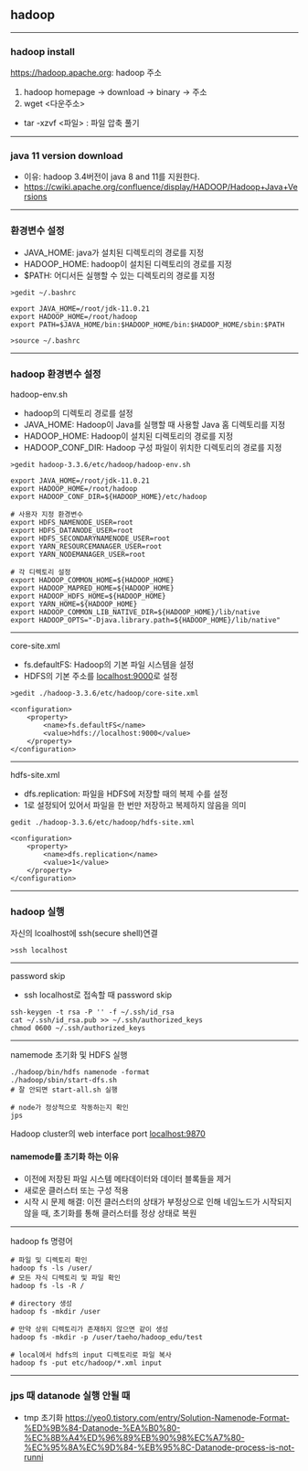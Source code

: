 ## hadoop

---
### hadoop install

<https://hadoop.apache.org>: hadoop 주소

1. hadoop homepage -> download -> binary -> 주소
2. wget <다운주소>
- tar -xzvf <파일> : 파일 압축 풀기

---
### java 11 version download
- 이유: hadoop 3.4버전이 java 8 and 11를 지원한다.
- <https://cwiki.apache.org/confluence/display/HADOOP/Hadoop+Java+Versions> 

---
### 환경변수 설정
- JAVA_HOME: java가 설치된 디렉토리의 경로를 지정
- HADOOP_HOME: hadoop이 설치된 디렉토리의 경로를 지정
- $PATH: 어디서든 실행할 수 있는 디렉토리의 경로를 지정

```
>gedit ~/.bashrc
```
```
export JAVA_HOME=/root/jdk-11.0.21
export HADOOP_HOME=/root/hadoop
export PATH=$JAVA_HOME/bin:$HADOOP_HOME/bin:$HADOOP_HOME/sbin:$PATH
```
```
>source ~/.bashrc
```


---
### hadoop 환경변수 설정

hadoop-env.sh
- hadoop의 디렉토리 경로를 설정
- JAVA_HOME: Hadoop이 Java를 실행할 때 사용할 Java 홈 디렉토리를 지정
- HADOOP_HOME: Hadoop이 설치된 디렉토리의 경로를 지정
- HADOOP_CONF_DIR: Hadoop 구성 파일이 위치한 디렉토리의 경로를 지정
```
>gedit hadoop-3.3.6/etc/hadoop/hadoop-env.sh
```
```
export JAVA_HOME=/root/jdk-11.0.21
export HADOOP_HOME=/root/hadoop
export HADOOP_CONF_DIR=${HADOOP_HOME}/etc/hadoop

# 사용자 지정 환경변수
export HDFS_NAMENODE_USER=root
export HDFS_DATANODE_USER=root
export HDFS_SECONDARYNAMENODE_USER=root
export YARN_RESOURCEMANAGER_USER=root
export YARN_NODEMANAGER_USER=root

# 각 디렉토리 설정
export HADOOP_COMMON_HOME=${HADOOP_HOME}
export HADOOP_MAPRED_HOME=${HADOOP_HOME}
export HADOOP_HDFS_HOME=${HADOOP_HOME}
export YARN_HOME=${HADOOP_HOME}
export HADOOP_COMMON_LIB_NATIVE_DIR=${HADOOP_HOME}/lib/native
export HADOOP_OPTS="-Djava.library.path=${HADOOP_HOME}/lib/native"
```

---
core-site.xml
- fs.defaultFS: Hadoop의 기본 파일 시스템을 설정
- HDFS의 기본 주소를 <localhost:9000>로 설정
```
>gedit ./hadoop-3.3.6/etc/hadoop/core-site.xml
```
```
<configuration>
    <property>
        <name>fs.defaultFS</name>
        <value>hdfs://localhost:9000</value>
    </property>
</configuration>
```

---
hdfs-site.xml
- dfs.replication: 파일을 HDFS에 저장할 때의 복제 수를 설정
- 1로 설정되어 있어서 파일을 한 번만 저장하고 복제하지 않음을 의미

```
gedit ./hadoop-3.3.6/etc/hadoop/hdfs-site.xml
```
```
<configuration>
    <property>
        <name>dfs.replication</name>
        <value>1</value>
    </property>
</configuration>
```

--- 
### hadoop 실행
자신의 lcoalhost에 ssh(secure shell)연결
```
>ssh localhost
```

---
password skip
- ssh localhost로 접속할 때 password skip
```
ssh-keygen -t rsa -P '' -f ~/.ssh/id_rsa
cat ~/.ssh/id_rsa.pub >> ~/.ssh/authorized_keys
chmod 0600 ~/.ssh/authorized_keys
```
---
namemode 초기화 및 HDFS 실행
```
./hadoop/bin/hdfs namenode -format
./hadoop/sbin/start-dfs.sh
# 잘 안되면 start-all.sh 실행

# node가 정상적으로 작동하는지 확인
jps
```

Hadoop cluster의 web interface port
<localhost:9870>

#### namemode를 초기화 하는 이유
- 이전에 저장된 파일 시스템 메타데이터와 데이터 블록들을 제거
- 새로운 클러스터 또는 구성 적용
- 시작 시 문제 해결: 이전 클러스터의 상태가 부정상으로 인해 네임노드가 시작되지 않을 때, 초기화를 통해 클러스터를 정상 상태로 복원


---
hadoop fs 명령어
```
# 파일 및 디렉토리 확인
hadoop fs -ls /user/
# 모든 자식 디렉토리 및 파일 확인
hadoop fs -ls -R /

# directory 생성
hadoop fs -mkdir /user

# 만약 상위 디렉토리가 존재하지 않으면 같이 생성
hadoop fs -mkdir -p /user/taeho/hadoop_edu/test 

# local에서 hdfs의 input 디렉토리로 파일 복사
hadoop fs -put etc/hadoop/*.xml input
```

--- 
### jps 때 datanode 실행 안될 때
- tmp 초기화
<https://yeo0.tistory.com/entry/Solution-Namenode-Format-%ED%9B%84-Datanode-%EA%B0%80-%EC%8B%A4%ED%96%89%EB%90%98%EC%A7%80-%EC%95%8A%EC%9D%84-%EB%95%8C-Datanode-process-is-not-runni>

